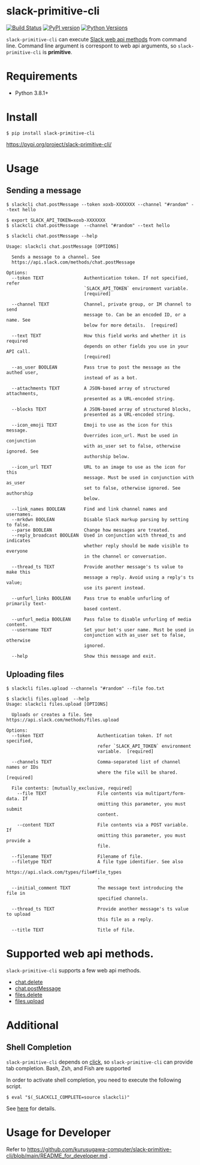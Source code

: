 # slack-primitive-cli
[![Build Status](https://travis-ci.org/kurusugawa-computer/slack-primitive-cli.svg?branch=main)](https://travis-ci.org/kurusugawa-computer/slack-primitive-cli)
[![PyPI version](https://badge.fury.io/py/slack-primitive-cli.svg)](https://badge.fury.io/py/slack-primitive-cli)
[![Python Versions](https://img.shields.io/pypi/pyversions/slack-primitive-cli.svg)](https://pypi.org/project/slack-primitive-cli/)

`slack-primitive-cli` can execute [Slack web api methods](https://api.slack.com/methods) from command line.
Command line argument is correspont to web api arguments, so `slack-primitive-cli` is **primitive**.


# Requirements
* Python 3.8.1+

# Install

```
$ pip install slack-primitive-cli
```

https://pypi.org/project/slack-primitive-cli/


# Usage

## Sending a message

```
$ slackcli chat.postMessage --token xoxb-XXXXXXX --channel "#random" --text hello

$ export SLACK_API_TOKEN=xoxb-XXXXXXX
$ slackcli chat.postMessage  --channel "#random" --text hello
```


```
$ slackcli chat.postMessage --help

Usage: slackcli chat.postMessage [OPTIONS]

  Sends a message to a channel. See
  https://api.slack.com/methods/chat.postMessage

Options:
  --token TEXT               Authentication token. If not specified, refer
                             `SLACK_API_TOKEN` environment variable.
                             [required]

  --channel TEXT             Channel, private group, or IM channel to send
                             message to. Can be an encoded ID, or a name. See
                             below for more details.  [required]

  --text TEXT                How this field works and whether it is required
                             depends on other fields you use in your API call.
                             [required]

  --as_user BOOLEAN          Pass true to post the message as the authed user,
                             instead of as a bot.

  --attachments TEXT         A JSON-based array of structured attachments,
                             presented as a URL-encoded string.

  --blocks TEXT              A JSON-based array of structured blocks,
                             presented as a URL-encoded string.

  --icon_emoji TEXT          Emoji to use as the icon for this message.
                             Overrides icon_url. Must be used in conjunction
                             with as_user set to false, otherwise ignored. See
                             authorship below.

  --icon_url TEXT            URL to an image to use as the icon for this
                             message. Must be used in conjunction with as_user
                             set to false, otherwise ignored. See authorship
                             below.

  --link_names BOOLEAN       Find and link channel names and usernames.
  --mrkdwn BOOLEAN           Disable Slack markup parsing by setting to false.
  --parse BOOLEAN            Change how messages are treated.
  --reply_broadcast BOOLEAN  Used in conjunction with thread_ts and indicates
                             whether reply should be made visible to everyone
                             in the channel or conversation.

  --thread_ts TEXT           Provide another message's ts value to make this
                             message a reply. Avoid using a reply's ts value;
                             use its parent instead.

  --unfurl_links BOOLEAN     Pass true to enable unfurling of primarily text-
                             based content.

  --unfurl_media BOOLEAN     Pass false to disable unfurling of media content.
  --username TEXT            Set your bot's user name. Must be used in
                             conjunction with as_user set to false, otherwise
                             ignored.

  --help                     Show this message and exit.

```
## Uploading files

```
$ slackcli files.upload --channels "#random" --file foo.txt
```

```
$ slackcli files.upload  --help
Usage: slackcli files.upload [OPTIONS]

  Uploads or creates a file. See https://api.slack.com/methods/files.upload

Options:
  --token TEXT                    Authentication token. If not specified,
                                  refer `SLACK_API_TOKEN` environment
                                  variable.  [required]

  --channels TEXT                 Comma-separated list of channel names or IDs
                                  where the file will be shared.  [required]

  File contents: [mutually_exclusive, required]
    --file TEXT                   File contents via multipart/form-data. If
                                  omitting this parameter, you must submit
                                  content.

    --content TEXT                File contents via a POST variable. If
                                  omitting this parameter, you must provide a
                                  file.

  --filename TEXT                 Filename of file.
  --filetype TEXT                 A file type identifier. See also
                                  https://api.slack.com/types/file#file_types
                                  .

  --initial_comment TEXT          The message text introducing the file in
                                  specified channels.

  --thread_ts TEXT                Provide another message's ts value to upload
                                  this file as a reply.

  --title TEXT                    Title of file.

```

# Supported web api methods.
`slack-primitive-cli` supports a few web api methods.

* [chat.delete](https://api.slack.com/methods/chat.delete)
* [chat.postMessage](https://api.slack.com/methods/chat.postMessage)
* [files.delete](https://api.slack.com/methods/files.delete)
* [files.upload](https://api.slack.com/methods/files.upload)

# Additional

## Shell Completion
`slack-primitive-cli` depends on [click](https://click.palletsprojects.com/en/7.x/), so `slack-primitive-cli` can provide tab completion.
Bash, Zsh, and Fish are supported

In order to activate shell completion, you need to execute the following script.

```
$ eval "$(_SLACKCLI_COMPLETE=source slackcli)"
```


See [here](https://click.palletsprojects.com/en/7.x/bashcomplete/) for details.


# Usage for Developer
Refer to https://github.com/kurusugawa-computer/slack-primitive-cli/blob/main/README_for_developer.md .